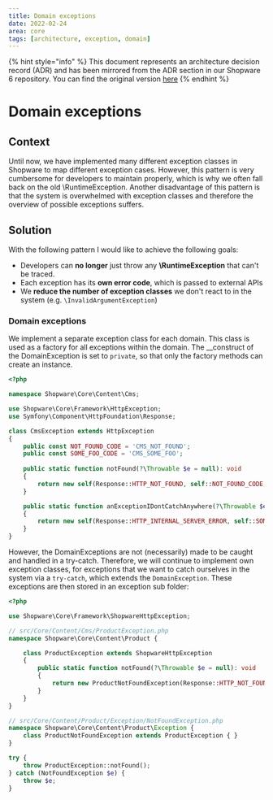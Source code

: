 ```yaml
---
title: Domain exceptions
date: 2022-02-24
area: core
tags: [architecture, exception, domain]
--- 
```


{% hint style="info" %}
This document represents an architecture decision record (ADR) and has been mirrored from the ADR section in our Shopware 6 repository.
You can find the original version [here](https://github.com/shopware/platform/blob/trunk/adr/2022-02-24-domain-exceptions.md)
{% endhint %}

# Domain exceptions

## Context

Until now, we have implemented many different exception classes in Shopware to map different exception cases. 
However, this pattern is very cumbersome for developers to maintain properly, which is why we often fall back on the old \RuntimeException. 
Another disadvantage of this pattern is that the system is overwhelmed with exception classes and therefore the overview of possible exceptions suffers.

## Solution
With the following pattern I would like to achieve the following goals:
- Developers can **no longer** just throw any **\RuntimeException** that can't be traced.
- Each exception has its **own error code**, which is passed to external APIs
- We **reduce the number of exception classes** we don't react to in the system (e.g. `\InvalidArgumentException`)

### Domain exceptions
We implement a separate exception class for each domain. This class is used as a factory for all exceptions within the domain.
The __construct of the DomainException is set to `private`, so that only the factory methods can create an instance.

```php
<?php

namespace Shopware\Core\Content\Cms;

use Shopware\Core\Framework\HttpException;
use Symfony\Component\HttpFoundation\Response;

class CmsException extends HttpException
{
    public const NOT_FOUND_CODE = 'CMS_NOT_FOUND';
    public const SOME_FOO_CODE = 'CMS_SOME_FOO';
    
    public static function notFound(?\Throwable $e = null): void
    {
        return new self(Response::HTTP_NOT_FOUND, self::NOT_FOUND_CODE, 'Cms page not found', [], $e);
    }

    public static function anExceptionIDontCatchAnywhere(?\Throwable $e = null) 
    {
        return new self(Response::HTTP_INTERNAL_SERVER_ERROR, self::SOME_FOO_CODE, 'Some foo', [], $e);
    }
}
```

However, the DomainExceptions are not (necessarily) made to be caught and handled in a try-catch. Therefore, we will continue to implement own exception classes, for exceptions that we want to catch ourselves in the system via a `try-catch`, which extends the `DomainException`. These exceptions are then stored in an exception sub folder:

```php
<?php

use Shopware\Core\Framework\ShopwareHttpException;

// src/Core/Content/Cms/ProductException.php
namespace Shopware\Core\Content\Product {

    class ProductException extends ShopwareHttpException
    {
        public static function notFound(?\Throwable $e = null): void
        {
            return new ProductNotFoundException(Response::HTTP_NOT_FOUND, self::NOT_FOUND_CODE, 'Product page not found', [], $e);
        }
    }
}

// src/Core/Content/Product/Exception/NotFoundException.php
namespace Shopware\Core\Content\Product\Exception {
    class ProductNotFoundException extends ProductException { }
}

try {
    throw ProductException::notFound();
} catch (NotFoundException $e) {
    throw $e;
}
```
